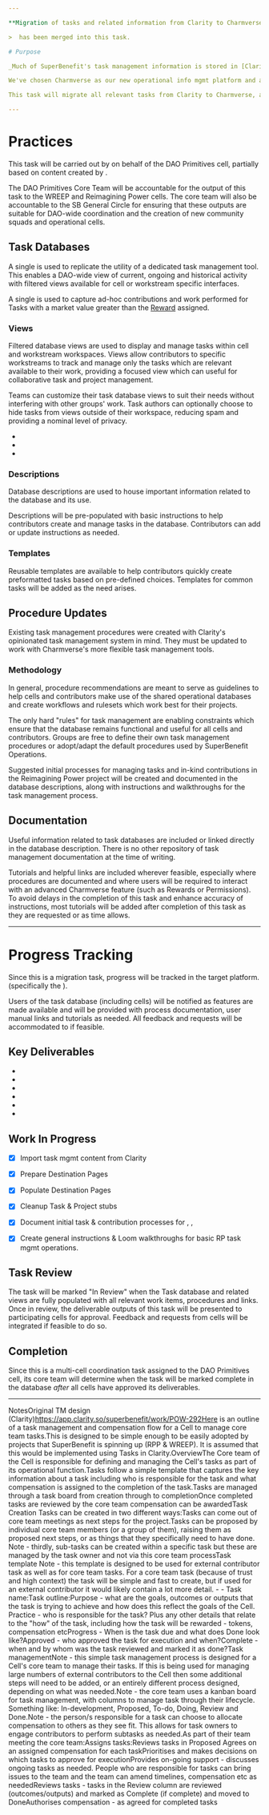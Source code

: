 ```yaml
---

**Migration of tasks and related information from Clarity to Charmverse.**

>  has been merged into this task.

# Purpose

_Much of SuperBenefit's task management information is stored in [Clarity](https://app.clarity.so/superbenefit). Because Clarity will be shutting down at some point in the future, this information must be moved to another platform._ 

We've chosen Charmverse as our new operational info mgmt platform and are using its Pages and Database features to store/organize new and ongoing work. Tasks and procedures still stored in Clarity must be moved to Charmverse in order to include historical information and reduce context-switching in workflows.

This task will migrate all relevant tasks from Clarity to Charmverse, and establish purpose-built 

---
```


# Practices

This task will be carried out by  on behalf of the DAO Primitives cell, partially based on content created by .

The DAO Primitives Core Team will be accountable for the output of this task to the WREEP and Reimagining Power cells. The core team will also be accountable to the SB General Circle for ensuring that these outputs are suitable for DAO-wide coordination and the creation of new community squads and operational cells.

## Task Databases

A single  is used to replicate the utility of a dedicated task management tool. This enables a DAO-wide view of current, ongoing and historical activity with filtered views available for cell or workstream specific interfaces.

A single  is used to capture ad-hoc contributions and work performed for Tasks with a market value greater than the [Reward](https://app.charmverse.io/superbenefit/rewards) assigned.

### Views

Filtered database views are used to display and manage tasks within cell and workstream workspaces. Views allow contributors to specific workstreams to track and manage only the tasks which are relevant available to their work, providing a focused view which can useful for collaborative task and project management.

Teams can customize their task database views to suit their needs without interfering with other groups' work. Task authors can optionally choose to hide tasks from views outside of their workspace, reducing spam and providing a nominal level of privacy.

  - 

  - 

  - 

### Descriptions

Database descriptions are used to house important information related to the database and its use.

Descriptions will be pre-populated with basic instructions to help contributors create and manage tasks in the database. Contributors can add or update instructions as needed.

### Templates

Reusable templates are available to help contributors quickly create preformatted tasks based on pre-defined choices. Templates for common tasks will be added as the need arises.

## Procedure Updates

Existing task management procedures were created with Clarity's opinionated task management system in mind. They must be updated to work with Charmverse's more flexible task management tools.

### **Methodology**

In general, procedure recommendations are meant to serve as guidelines to help cells and contributors make use of the shared operational databases and create workflows and rulesets which work best for their projects.

The only hard "rules" for task management are enabling constraints which ensure that the database remains functional and useful for all cells and contributors. Groups are free to define their own task management procedures or adopt/adapt the default procedures used by SuperBenefit Operations.

Suggested initial processes for managing tasks and in-kind contributions in the Reimagining Power project will be created and documented in the database descriptions, along with instructions and walkthroughs for the task management process.

## Documentation

Useful information related to task databases are included or linked directly in the database description. There is no other repository of task management documentation at the time of writing.

Tutorials and helpful links are included wherever feasible, especially where procedures are documented and where users will be required to interact with an advanced Charmverse feature (such as Rewards or Permissions). To avoid delays in the completion of this task and enhance accuracy of instructions, most tutorials will be added after completion of this task as they are requested or as time allows.

---

# Progress Tracking

Since this is a migration task, progress will be tracked in the target platform. (specifically the ).

Users of the task database (including cells) will be notified as features are made available and will be provided with process documentation, user manual links and tutorials as needed. All feedback and requests will be accommodated to if feasible.

## Key Deliverables

- 

  - 

  - 

- 

  - 

  - 

## Work In Progress

- [x] Import task mgmt content from Clarity

- [x] Prepare Destination Pages

- [x] Populate Destination Pages

- [x] Cleanup Task & Project stubs

- [x] Document initial task & contribution processes for  , ,  

- [x] Create general instructions & Loom walkthroughs for basic RP task mgmt operations.

## Task Review

The task will be marked "In Review" when the Task database and related views are fully populated with all relevant work items, procedures and links. Once in review, the deliverable outputs of this task will be presented to participating cells for approval. Feedback and requests from cells will be integrated if feasible to do so.

## Completion

Since this is a multi-cell coordination task assigned to the DAO Primitives cell, its core team will determine when the task will be marked complete in the database _after_ all cells have approved its deliverables.

---

NotesOriginal TM design (Clarity)https://app.clarity.so/superbenefit/work/POW-292Here is an outline of a task management and compensation flow for a Cell to manage core team tasks.This is designed to be simple enough to be easily adopted by projects that SuperBenefit is spinning up (RPP & WREEP). It is assumed that this would be implemented using Tasks in Clarity.OverviewThe Core team of the Cell is responsible for defining and managing the Cell's tasks as part of its operational function.Tasks follow a simple template that captures the key information about a task including who is responsible for the task and what compensation is assigned to the completion of the task.Tasks are managed through a task board from creation through to completionOnce completed tasks are reviewed by the core team compensation can be awardedTask Creation	Tasks can be created in two different ways:Tasks can come out of core team meetings as next steps for the project.Tasks can be proposed by individual core team members (or a group of them), raising them as proposed next steps, or as things that they specifically need to have done. 	Note - thirdly, sub-tasks can be created within a specific task but these are managed by the task owner and not via this core team processTask template	Note - this template is designed to be used for external contributor task as well as for core team tasks. For a core team task (because of trust and high context) the task will be simple and fast to create, but if used for an external contributor it would likely contain a lot more detail. - - Task name:Task outline:Purpose - what are the goals, outcomes or outputs that the task is trying to achieve and how does this reflect the goals of the Cell. Practice - who is responsible for the task? Plus any other details that relate to the "how" of the task, including how the task will be rewarded - tokens, compensation etcProgress - When is the task due and what does Done look like?Approved - who approved the task for execution and when?Complete - when and by whom was the task reviewed and marked it as done?Task managementNote - this simple task management process is designed for a Cell's core team to manage their tasks. If this is being used for managing large numbers of external contributors to the Cell then some additional steps will need to be added, or an entirely different process designed, depending on what was needed.Note - the core team uses a kanban board for task management, with columns to manage task through their lifecycle. Something like: In-development, Proposed, To-do, Doing, Review and Done.Note - the person/s responsible for a task can choose to allocate compensation to others as they see fit. This allows for task owners to engage contributors to perform subtasks as needed.As part of their team meeting the core team:Assigns tasks:Reviews tasks in Proposed Agrees on an assigned compensation for each taskPrioritises and makes decisions on which tasks to approve for executionProvides on-going support - discusses ongoing tasks as needed. People who are responsible for tasks can bring issues to the team and the team can amend timelines, compensation etc as neededReviews tasks - tasks in the Review column are reviewed (outcomes/outputs) and marked as Complete (if complete) and moved to DoneAuthorises compensation - as agreed for completed tasks
